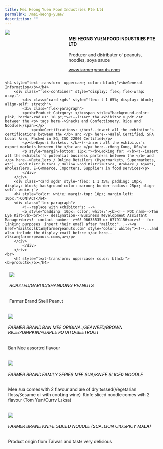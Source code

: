 ```yaml
---
title: Mei Heong Yuen Food Industries Pte Ltd
permalink: /mei-heong-yuen/
description: ""
---
```

<div class="flex-paragraph">
		<!--hi there! this is a comment and will provide you with instructional guides-->
		<!--insert booth number here!-->
		<p style="text-transform: uppercase"></p></div>
			<div class="flex-container" style="display: flex; flex-wrap: wrap;">
				<!--insert DOWNLOAD link of company logo between the " marks!-->
			<div class="card sgds" style="flex: 1 1 40%; display: block;"><img src="https://drive.google.com/uc?id=1w6GVtTm2TiM8_9te33krQ2z37quIRDER&amp;export=download"></div>
	<div class="card-sgds" style="flex: 1 1 58%; display: block; margin-left: 3px">
		<h4 style="text-transform: uppercase; color: black;"><!--insert the exhibitor's name between the <b> tags here--><b>Mei Heong Yuen Food Industries Pte Ltd</b></h4><!--insert the exhibitor's description between the <p> tags here-->
		<p>Producer and distributer of peanuts, noodles, soya sauce</p>
		<!--insert the exhibitor's website link, making sure there is "https:// www." present please. make sure the entire https link goes in between the " marks-->
		<p><a href="https://www.farmerpeanuts.com/" target="_blank"><!--insert the www website link here (no need for https)-->www.farmerpeanuts.com</a></p>
	</div>
</div>



	<h4 style="text-transform: uppercase; color: black;"><b>General Information</b></h4>
		<div class="flex-container" style="display: flex; flex-wrap: wrap;">
			<div class="card sgds" style="flex: 1 1 65%; display: block; align-self: stretch">
			<div class="flex-paragraph">
			<p><b>Product Category: </b><span style="background-color: pink; border-radius: 10 px;"><!--insert the exhibitor's pdt cat between the <p> tags here-->Snacks and Confectionery, Rice and Noodles</span></p> 
				<p><b>Certifications: </b><!--insert all the exhibitor's certifications between the </b> and </p> here-->Halal Certified, SFA Local Farm, Packed in SG, ISO 22000 Certified</p>
			<p><b>Export Markets: </b><!--insert all the exhibitor's export markets between the </b> and </p> here-->Hong Kong, US</p>
			<p style="margin-bottom: 10px;"><b>Looking for: </b><!--insert all the exhibitor's potential business partners between the </b> and </p> here-->Retailers / Online Retailers (Hypermarkets, Supermarkets, etc), Food Distributors / Online Food Distributors, Brokers / Agents, Wholesalers, E-Commerce, Importers, Suppliers in food services</p>
			</div>
		</div>
		<div class="card sgds" style="flex: 1 1 35%; padding: 10px; display: block; background-color: maroon; border-radius: 25px; align-self: center;">
		<h4 style="color: white; margin-top: 10px; margin-left: 10px;">CONTACT</h4>
		<div class="flex-paragraph">
			<!--replace with exhibitor's: -->
			<p style="padding: 10px; color: white;"><b><!-- POC name-->Tan Lye Kiat</b><br><!-- designation-->Business Development Assistant Manager<br><!--contact number-->+65 96635535 or 67791156<br><!-- for linking purposes, insert their email after "mailto:"...--><a href="mailto:lktan@farmerpeanuts.com" style="color: white;"><!--...and also include the display email before </a> here-->lktan@farmerpeanuts.com</a></p>
		</div>
			</div>
		</div>
	<br>
		<h4 style="text-transform: uppercase; color: black;"><b>products</b></h4>
<div style="display: flex; flex-wrap: wrap;">
&nbsp; <div class="card sgds" style="flex: 1 1 47%; margin: 10px; display: block;"><!--insert the exhibitor's DOWNLOAD image for product between the " marks here-->
	<div class="flex-image" style="display: block;"><img src="https://drive.google.com/uc?id=1fb9ko4tX0V7TblZxOo2cJ8ko7HZvAnwV&amp;export=download"></div>
	<div class="flex-paragraph">
		<h6 style="text-transform: uppercase; color: black;"><!--insert product name before </h6> and product description after <p>-->Roasted/Garlic/Shandong Peanuts</h6>
		<p>Farmer Brand Shell Peanut</p></div>
	</div>
		<div class="card sgds" style="flex: 1 1 47%; margin: 10px; display: block;">
		<div class="flex-image" style="display: block;"><img src="https://drive.google.com/uc?id=183SCFpINMaejYR6jsPM6D0JB_8fEKpdb&amp;export=download"></div>
	<div class="flex-paragraph">
		<h6 style="text-transform: uppercase; color: black;">  
Farmer Brand Ban Mee Original/Seaweed/Brown rice/pumpkin/purple potato/Beetroot</h6>
		<p>Ban Mee assorted flavour
</p></div>
	</div>
		<div class="card sgds" style="flex: 1 1 47%; margin: 10px; display: block;">
		<div class="flex-image" style="display: block;"><img src="https://drive.google.com/uc?id=1zLMSleWaAfx6nYelU73bIJD10rcD8daR&amp;export=download"></div>
	<div class="flex-paragraph">
		<h6 style="text-transform: uppercase; color: black;">Farmer Brand Family series Mee Sua/Knife Sliced noodle</h6>
		<p>Mee sua comes with 2 flavour and are of dry tossed(Vegetarian floss/Sesame oil with cooking wine). Kinfe sliced noodle comes with 2 flavour (Tom Yum/Curry Laksa)

</p></div>
		</div>
		<div class="card sgds" style="flex: 1 1 47%; margin: 10px; display: block;">
		<div class="flex-image" style="display: block;"><img src="https://drive.google.com/uc?id=1FzhEmUOVWxpAKeoTtYfH6RQASZ81cvg_&amp;export=download"></div>
	<div class="flex-paragraph">
		<h6 style="text-transform: uppercase; color: black;">Farmer Brand Knife Sliced Noodle (Scallion oil/Spicy Mala)</h6>
		<p>Product origin from Taiwan and taste very delicious</p></div>
	</div>
	</div>
